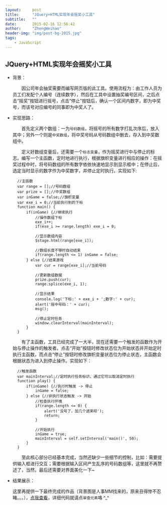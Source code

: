 ```yaml
---
layout:     post
title:      "JQuery+HTML实现年会摇奖小工具"
subtitle:   ""
date:       2015-02-16 12:56:42
author:     "ZhengWeihao"
header-img: "img/post-bg-2015.jpg"
tags:
    - JavaScript
---
```


JQuery+HTML实现年会摇奖小工具
---

* 背景：

    　　因公司年会抽奖需要而编写网页版的此工具。使用流程为：由工作人员为员工们发配个人编号（连续数字），然后在工具中设置抽奖编号区间，之后点击“摇奖”按钮进行摇号，点击“停止”按钮后，确认一个区间内数字，即为中奖号，而该号对应编号的同事即为中奖人了。

* 实现思路：

    　　首先定义两个数组：一为```号码数组```，将摇号的所有数字打乱次序后，放入其中；另外一个则是```中奖数组```，将中奖号码从号码数组中删去，存入到中奖数组中。

    　　定义好数组变量后，还需要一个```标志变量```，作为摇奖进行中与停止的标志。编写一个主函数，定时地进行执行，根据旗帜变量进行相应的操作：在摇奖过程中时，将号码数组的所有数字依依快速地显示到显示框中；在停止后，选定当时显示的数字作为中奖数字，并停止定时执行。实现如下:    　　

        //主函数
        var range = [];//号码数组
        var prize = [];//中奖数组
        var inGame = false;//旗帜变量
        var exe_i = 0;//当前执行到的下标
        function main() {
            if(inGame) {//继续执行
                //操作数组下标
                exe_i++;
                if(exe_i >= range.length) exe_i = 0;
        
                //显示数组内容
                $stage.html(range[exe_i]);
        
                //数组长度不够时自动结束
                if(range.length <= 1) inGame = false;
            } else {//结束游戏
                var cur = range[exe_i];//当前号码
        
                //更新数组数据
                prize.push(cur);
                range.splice(exe_i, 1);
        
                //显示结果
                console.log('下标:' + exe_i + ';数字:' + cur);
                alert('摇中号码：' + cur);
                msg();
        
                //停止定时任务
                window.clearInterval(mainInterval);
            }
        }

    　　有了主函数，工具已经完成了一大半，现在还需要一个触发的函数作为开始与停止操作的触发者。点击“开始”按钮时修改状态位为开始状态并开始定时执行主函数，而点击“停止”按钮时修改旗帜变量状态位为停止状态，主函数会根据状态为进入到停止操作。实现如下：

        //触发函数
        var mainInterval;//定时执行任务标识，通过它可以取消定时执行
        function play() {
            if(inGame) {//执行时触发 -> 停止
                inGame = false;
            } else {//非执行状态触发 -> 开始
                //检查执行环境
                if(range.length <= 0) {
                    alert('没号了，加几个进来呗');
                    return;
                }
                
                //开始执行
                inGame = true;
                mainInterval = self.setInterval('main()', 50);
            }
        }

    　　至此核心部分已经基本完成，当然还缺少一些细节的控制，比如：需要提供输入框进行交互；需要根据输入区间产生乱序的号码数组等，这里就不再赘述了，当然，最后还需要对界面美化一下~

* 结果展示：

    这里再提供一下最终完成的作品（背景图是人事MM找来的，原来丑得惨不忍睹。。。），[点我查看](/example/random-nums/index.html)，详细代码就请点```审查元素```咯 ^_^